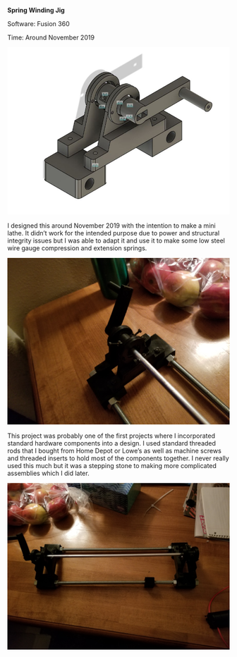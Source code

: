 **Spring Winding Jig**

Software: Fusion 360

Time: Around November 2019

 <p align="center">
   <img src="https://github.com/RohauerRobotics/project_timeline/blob/main/spring_winding_jig/Winding%20Block%20CAD%20Design.JPG" align="centre">
 </p>

I designed this around November 2019 with the intention to make a mini lathe. It didn’t work for the intended purpose due to power and structural integrity issues but I was able to adapt it and use it to make some low steel wire gauge compression and extension springs. 

 <p align="center">
   <img src="https://github.com/RohauerRobotics/project_timeline/blob/main/spring_winding_jig/Coil%20Winding%20Jig%20Close%20Up.jpg" align="centre">
 </p>

This project was probably one of the first projects where I incorporated standard hardware components into a design. I used standard threaded rods that I bought from Home Depot or Lowe’s as well as machine screws and threaded inserts to hold most of the components together. I never really used this much but it was a stepping stone to making more complicated assemblies which I did later.

 <p align="center">
   <img src="https://github.com/RohauerRobotics/project_timeline/blob/main/spring_winding_jig/Coil%20Winding%20Jig.jpg" align="centre">
 </p>
